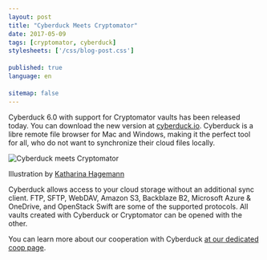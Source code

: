 ```yaml
---
layout: post
title: "Cyberduck Meets Cryptomator"
date: 2017-05-09
tags: [cryptomator, cyberduck]
stylesheets: ['/css/blog-post.css']

published: true
language: en

sitemap: false
---
```

Cyberduck 6.0 with support for Cryptomator vaults has been released today. You can download the new version at <a href="https://cyberduck.io/" target="_blank">cyberduck.io</a>. Cyberduck is a libre remote file browser for Mac and Windows, making it the perfect tool for all, who do not want to synchronize their cloud files locally.

<div class="img-caption">
  <img class="img-responsive img-rounded" src="/img/coop/cyberduck-banner.jpg" srcset="/img/coop/cyberduck-banner.jpg 1x, /img/coop/cyberduck-banner@2x.jpg 2x" alt="Cyberduck meets Cryptomator"/>
  <p>Illustration by <a href="http://ktoons.org/" target="_blank">Katharina Hagemann</a></p>
</div>

Cyberduck allows access to your cloud storage without an additional sync client. FTP, SFTP, WebDAV, Amazon S3, Backblaze B2, Microsoft Azure & OneDrive, and OpenStack Swift are some of the supported protocols. All vaults created with Cyberduck or Cryptomator can be opened with the other.

You can learn more about our cooperation with Cyberduck <a href="https://cryptomator.org/coop/cyberduck_en.html" target="_blank">at our dedicated coop page</a>.
